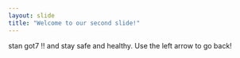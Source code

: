```yaml
---
layout: slide
title: "Welcome to our second slide!"
---
```

stan got7  !! and stay safe and healthy.
Use the left arrow to go back!
